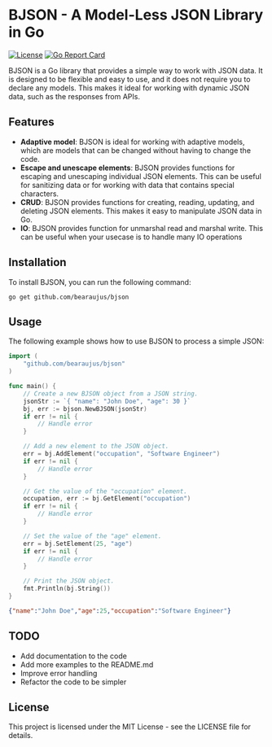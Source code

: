 # BJSON - A Model-Less JSON Library in Go

[![License](https://img.shields.io/badge/license-MIT-blue.svg)](https://github.com/bearaujus/bjson/blob/master/LICENSE)
[![Go Report Card](https://goreportcard.com/badge/github.com/bearaujus/bjson)](https://goreportcard.com/report/github.com/bearaujus/bjson)

BJSON is a Go library that provides a simple way to work with JSON data. It is designed to be flexible and easy to use, and it does not require you to declare any models. This makes it ideal for working with dynamic JSON data, such as the responses from APIs.

## Features

- **Adaptive model**: BJSON is ideal for working with adaptive models, which are models that can be changed without having to change the code.
- **Escape and unescape elements**: BJSON provides functions for escaping and unescaping individual JSON elements. This can be useful for sanitizing data or for working with data that contains special characters.
- **CRUD**: BJSON provides functions for creating, reading, updating, and deleting JSON elements. This makes it easy to manipulate JSON data in Go.
- **IO**: BJSON provides function for unmarshal read and marshal write. This can be useful when your usecase is to handle many IO operations

## Installation

To install BJSON, you can run the following command:

```shell
go get github.com/bearaujus/bjson
```

## Usage

The following example shows how to use BJSON to process a simple JSON:

```go
import (
    "github.com/bearaujus/bjson"
)

func main() {
    // Create a new BJSON object from a JSON string.
    jsonStr := `{ "name": "John Doe", "age": 30 }`
    bj, err := bjson.NewBJSON(jsonStr)
    if err != nil {
        // Handle error
    }

    // Add a new element to the JSON object.
    err = bj.AddElement("occupation", "Software Engineer")
    if err != nil {
        // Handle error
    }

    // Get the value of the "occupation" element.
    occupation, err := bj.GetElement("occupation")
    if err != nil {
        // Handle error
    }

    // Set the value of the "age" element.
    err = bj.SetElement(25, "age")
    if err != nil {
        // Handle error
    }

    // Print the JSON object.
    fmt.Println(bj.String())
}

```
```json
{"name":"John Doe","age":25,"occupation":"Software Engineer"}
```

## TODO
- Add documentation to the code
- Add more examples to the README.md
- Improve error handling
- Refactor the code to be simpler

## License

This project is licensed under the MIT License - see the LICENSE file for details.
